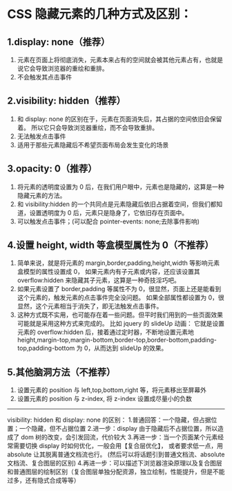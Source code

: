 # CSS 隐藏元素的几种方式及区别：

## 1.display: none（推荐）

1. 元素在页面上将彻底消失，元素本来占有的空间就会被其他元素占有，也就是说它会导致浏览器的重绘和重排。
2. 不会触发其点击事件

## 2.visibility: hidden（推荐）

1. 和 display: none 的区别在于，元素在页面消失后，其占据的空间依旧会保留着。
   所以它只会导致浏览器重绘，而不会导致重排。
2. 无法触发点击事件
3. 适用于那些元素隐藏后不希望页面布局会发生变化的场景

## 3.opacity: 0（推荐）

1. 将元素的透明度设置为 0 后，在我们用户眼中，元素也是隐藏的，这算是一种隐藏元素的方法。
2. 和 visibility:hidden 的一个共同点是元素隐藏后依旧占据着空间，但我们都知道，设置透明度为 0 后，元素只是隐身了，它依旧存在页面中。
3. 可以触发点击事件；(可以配合 pointer-events: none;去除事件影响)

## 4.设置 height, width 等盒模型属性为 0（不推荐）

1. 简单来说，就是将元素的 margin,border,padding,height,width 等影响元素盒模型的属性设置成 0，
   如果元素内有子元素或内容，还应该设置其 overflow:hidden 来隐藏其子元素，这算是一种奇技淫巧吧。
2. 如果元素设置了 border,padding 等属性不为 0，很显然，页面上还是能看到这个元素的，触发元素的点击事件完全没问题。
   如果全部属性都设置为 0，很显然，这个元素相当于消失了，即无法触发点击事件。
3. 这种方式既不实用，也可能存在着一些问题。但平时我们用到的一些页面效果可能就是采用这种方式来完成的。
   比如 jquery 的 slideUp 动画：
   它就是设置元素的 overflow:hidden 后，接着通过定时器，不断地设置元素地 height,margin-top,margin-bottom,border-top,border-bottom,padding-top,padding-bottom 为 0，从而达到 slideUp 的效果。

## 5.其他脑洞方法（不推荐）

1. 设置元素的 position 与 left,top,bottom,right 等，将元素移出至屏幕外
2. 设置元素的 position 与 z-index, 将 z-index 设置成尽量小的负数

---

visibility: hidden 和 display: none 的区别： 1.普通回答：一个隐藏，但占据位置；一个隐藏，但不占据位置 2.进一步：display 由于隐藏后不占据位置，所以造成了 dom 树的改变，会引发回流，代价较大 3.再进一步：当一个页面某个元素经常需要切换 display 时如何优化，一般会用【复合层优化】，
或者要求低一点，用 absolute 让其脱离普通文档流也行。
(然后可以将话题引到普通文档流、absolute 文档流、复合图层的区别) 4.再进一步：可以描述下浏览器渲染原理以及复合图层和普通图层的绘制区别（复合图层单独分配资源，独立绘制，性能提升，但是不能过多，还有隐式合成等等）
